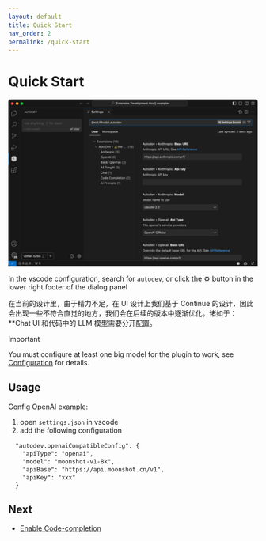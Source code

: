 ```yaml
---
layout: default
title: Quick Start
nav_order: 2
permalink: /quick-start
---
```


# Quick Start

![Extension Settings](./images/settings.png)

In the vscode configuration, search for `autodev`, or click the ⚙️ button in the lower right footer of the dialog panel

在当前的设计里，由于精力不足，在 UI 设计上我们基于 Continue 的设计，因此会出现一些不符合直觉的地方，我们会在后续的版本中逐渐优化。诸如于：
**Chat UI 和代码中的 LLM 模型需要分开配置。

> [!IMPORTANT]
> You must configure at least one big model for the plugin to work, see [Configuration](./configuration.md) for details.

## Usage

Config OpenAI example:

1. open `settings.json` in vscode
2. add the following configuration

```
  "autodev.openaiCompatibleConfig": {
    "apiType": "openai",
    "model": "moonshot-v1-8k",
    "apiBase": "https://api.moonshot.cn/v1",
    "apiKey": "xxx"
  }
```

## Next

- [Enable Code-completion](./features/code-completion.md)